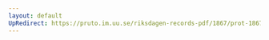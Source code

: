 ```yaml
---
layout: default
UpRedirect: https://pruto.im.uu.se/riksdagen-records-pdf/1867/prot-1867--fk--515/prot-1867--fk--515_003.pdf
---
```

